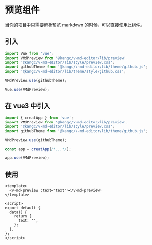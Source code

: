# 预览组件

当你的项目中只需要解析预览 markdown 的时候，可以直接使用此组件。

<ClientOnly>
  <preview-demo />
</ClientOnly>

## 引入

```js
import Vue from 'vue';
import VMdPreview from '@kangc/v-md-editor/lib/preview';
import '@kangc/v-md-editor/lib/style/preview.css';
import githubTheme from '@kangc/v-md-editor/lib/theme/github.js';
import '@kangc/v-md-editor/lib/theme/style/github.css';

VMdPreview.use(githubTheme);

Vue.use(VMdPreview);
```

## 在 vue3 中引入

```js
import { creatApp } from 'vue';
import VMdPreview from '@kangc/v-md-editor/lib/preview';
import '@kangc/v-md-editor/lib/style/preview.css';
import githubTheme from '@kangc/v-md-editor/lib/theme/github.js';

VMdPreview.use(githubTheme);

const app = creatApp(/*...*/);

app.use(VMdPreview);
```

## 使用

```vue
<template>
  <v-md-preview :text="text"></v-md-preview>
</template>

<script>
export default {
  data() {
    return {
      text: '',
    };
  },
};
</script>
```
